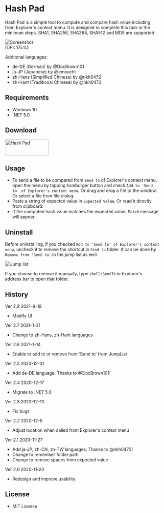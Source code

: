 ﻿# Hash Pad

Hash Pad is a simple tool to compute and compare hash value including from Explorer's context menu. It is designed to complete this task in the minimum steps. SHA1, SHA256, SHA384, SHA512 and MD5 are supported.

![Screenshot](Images/Screenshot_main.png)<br>
(DPI: 175%)

Additonal languages:

 + de-DE (German) by @DocBrown101
 + ja-JP (Japanese) by @emoacht
 + zh-Hans (Simplified Chinese) by @nkh0472
 + zh-Hant (Traditional Chinese) by @nkh0472

## Requirements

 * Windows 10
 * .NET 5.0

## Download

<a href='//www.microsoft.com/store/apps/9nrdj8214gbt?cid=storebadge&ocid=badge'><img src='https://developer.microsoft.com/store/badges/images/English_get-it-from-MS.png' alt='Hash Pad' width='142px' height='52px'/></a>

## Usage

 - To send a file to be compared from `Send to` of Explorer's context menu, open the menu by tapping hamburger button and check `Add to 'Send to' of Explorer's context menu`. Or drag and drop a file to the window. Or  select a file from file dialog.
 - Paste a string of expected value in `Expected Value`. Or read it directly from clipboard.
 - If the computed hash value matches the expected value, `Match` message will appear.

## Uninstall

Before uninstalling, if you checked `Add to 'Send to' of Explorer's context menu`, uncheck it to remove the shortcut in `Send to` folder. It can be done by `Remove from 'Send to'` in the jump list as well.

![Jump list](Images/JumpList.png)<br>

If you choose to remove it manually, type `shell:SendTo` in  Explorer's address bar to open that folder.

## History

Ver 2.9 2021-9-19

- Modify UI

Ver 2.7 2021-1-31

- Change to zh-Hans, zh-Hant languages

Ver 2.6 2021-1-14

- Enable to add to or remove from 'Send to' from JumpList

Ver 2.5 2020-12-31

- Add de-DE language. Thanks to @DocBrown101!

Ver 2.4 2020-12-17

- Migrate to .NET 5.0

Ver 2.3 2020-12-10

- Fix bugs

Ver 2.2 2020-12-9

- Adjust location when called from Explorer's context menu

Ver 2.1 2020-11-27

- Add ja-JP, zh-CN, zh-TW languages. Thanks to @nkh0472!
- Change to remember folder path
- Change to remove spaces from expected value

Ver 2.0 2020-11-20

- Redesign and improve usability

## License

 - MIT License
